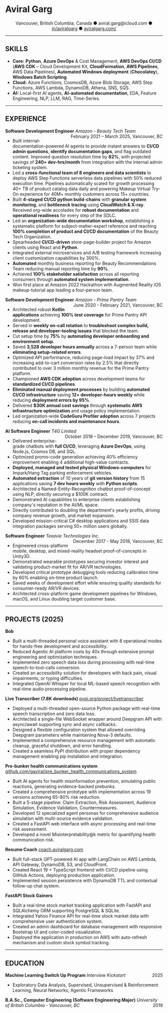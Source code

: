 # Aviral Garg
<div align="center">Vancouver, British Columbia, Canada ● aviral.garg@icloud.com ● <a href="https://www.linkedin.com/in/aviralgarg">in/aviralgarg</a> ● <a href="https://aviralgarg.com/">aviralgarg.com/</a></div>

---

## SKILLS
- **Core:** **Python**, **Azure DevOps** & Cost Management, **AWS DevOps CI/CD** (**AWS CDK** – Cloud Development Kit, **CloudFormation**, **AWS Pipelines**, AWS Data Pipelines), **Automated Windows deployment** (**Chocolatey**), **Windows Batch Scripting**.
- **Cloud:** Azure Functions, CosmosDB, Azure Blob Storage, AWS Step Functions, AWS Lambda, DynamoDB, Athena, SNS, SQS.
- **AI:** Local-first AI agents, **AI-automated documentation**, EDA, Feature Engineering, NLP, LLM, RAG, Time-Series.

---

## EXPERIENCE
**Software Development Engineer**
*Amazon - Beauty Tech Team* <span style="float:right;">February 2021 – March 2025, Vancouver, BC</span>
- Built internal-documentation-powered AI agents to provide instant answers to **CI/CD admin questions**, **identify documentation gaps**, and flag outdated content. Improved question resolution time by **82%**, with projected savings of **240+ dev-hrs/month** from integration with the internal admin ticketing system.
- Led a **cross-functional team of 8 engineers and data scientists** to deploy AWS Step Functions serverless data pipelines with 50% reduced execution time. Pipelines automatically scaled for growth processing 40+ TB of product catalog data daily and powering Makeup Virtual Try-On experience for 40M+ monthly customers across 15+ countries.
- Built **4-staged CI/CD python build-chains** with **granular system monitoring**, and **bottleneck tracing** using **CloudWatch & X-ray**. Received org-wide accolades for **robust documentation** and **operational readiness** for every step of the SDLC.
- Led an **organization-wide documentation workshop**, establishing a systematic platform for subject-matter-expert reference and reaching **100% completion of product and CI/CD documentation** of the Beauty Tech Organization.
- Spearheaded **CI/CD-driven** store-page-builder project for Amazon clients using React and **Python**.
- Integrated external microservices and A/B testing framework increasing client customization capabilities by 300%.
- **Automated** monthly business reporting for Beauty Recommendations Team reducing manual reporting time by **90%**.
- Achieved **100% stakeholder satisfaction** across all reporting consumers through **automated system implementation**.
- Won first place at Amazon 2022 Hackathon with Augmented Reality iOS makeup-tutorial app leading a four-person team.

**Software Development Engineer**
*Amazon - Prime Pantry Team* <span style="float:right;">June 2020 - February 2021, Vancouver, BC</span>
- Architected robust **Kotlin applications** achieving **100% test coverage** for Prime Pantry API development.
- Served in **weekly on-call rotation** to **troubleshoot complex build, release and developer-tooling issues** that blocked the team.
- Cut setup time by **75%** by **automating developer onboarding and environment setup**.
- Saved **3,528 developer hours annually** across a 7-person team while **eliminating setup-related errors**.
- Optimized API performance, reducing page-load impact by 37% and increasing add-to-cart conversion rates by 2.5% that directly contributed to over 3 million monthly revenue for the Prime Pantry platform.
- Championed **AWS CDK adoption** across development teams for **standardized CI/CD pipelines**.
- **Eliminated manual deployment processes** by building **automated CI/CD infrastructure** saving **12+ developer-hours weekly** while reducing **deployment errors by 95%**.
- Delivered **$30K annual cost savings** through **systematic AWS infrastructure optimization** and usage policy implementation.
- Led organization-wide **CodeGuru Profiler adoption** across 7 projects reducing **on-call incidents and maintenance hours**.

**AI Software Engineer**
*T4G Limited* <span style="float:right;">October 2018 – December 2019, Vancouver, BC</span>
- Delivered enterprise-grade chatbots with **full CI/CD**, leveraging **Azure DevOps**, using Node.js, Cosmos DB, and SQL.
- Optimized promo-code generation achieving 40% efficiency improvement enabling 4 additional high-value contracts.
- **Deployed, managed and tested physical Windows-computers** for Impark/Hang Tag parking enforcement vehicles.
- **Automated extraction** of 10 years of **git version history** from 15 applications saving **7 dev hours weekly** with **Python scripts**.
- Architected a Named-Entity-Recognition chatbot proof-of-concept using NLP, directly securing a $100K contract.
- Demonstrated AI capabilities to enterprise clients establishing company's reputation in the AI/ML space.
- Directly contributed to doubling the department's yearly profits, driving company revenue growth, and market expansion.
- Developed mission-critical C# desktop applications and SSIS data integration packages serving 50+ million users globally.

**Software Engineer**
*Texavie Technologies Inc.* <span style="float:right;">December 2017 - May 2018, Vancouver, BC</span>
- Engineered cross-platform mobile, desktop, and mixed-reality headset proof-of-concepts in Unity3D.
- Demonstrated wearable prototypes securing investor interest and validating product-market fit for AR/VR technologies.
- Developed critical prototype debugging tools reducing calibration time by 60% enabling on-time product launch.
- Saved weeks of development effort while ensuring quality standards for consumer-ready AR/VR devices.
- Architected cross-platform game development pipelines for Windows, macOS, and Linux doubling target customer base.

---

## PROJECTS (2025)
**Bob**
- Built a multi-threaded personal voice assistant with 8 operational modes for hands-free development and accessibility.
- Reduced Agentic AI platform costs by 40x through extensive prompt engineering and optimization techniques.
- Implemented zero speech data loss during processing with real-time speech-to-tool-calls conversion.
- Created an accessibility solution for developers with back pain, visual impairments, or typing difficulties.
- Integrated OpenAI Whisper for local ML-based speech recognition with real-time audio processing pipeline.

**Live Transcriber (7.8K downloads)**
[pypi.org/project/livetranscriber](https://pypi.org/project/livetranscriber)
- Deployed a multi-threaded open-source Python package with real-time speech transcription and zero data loss.
- Architected a single-file WebSocket wrapper around Deepgram API with async/await supporting sync and async callbacks.
- Designed a flexible configuration system that allowed overriding Deepgram parameters while maintaining Nova-3 defaults.
- Implemented a comprehensive resource management with automatic cleanup, graceful shutdown, and error handling.
- Created a seamless PyPI distribution with proper dependency management enabling pip installation and integration.

**Pre-bunker health communications system**
[github.com/gaviral/pre_bunker_health_communications_system](https://github.com/gaviral/pre_bunker_health_communications_system)
- Built AI agents for health misinformation prevention, simulating public reactions, generating evidence-backed prebunks.
- Created a comprehensive prototype with implementation across 19 versions achieving 65-80% risk reduction.
- Built a 5-stage pipeline: Claim Extraction, Risk Assessment, Audience Simulation, Evidence Validation, Countermeasures.
- Developed 12 specialized agent personas for comprehensive audience simulation with multi-source evidence validation.
- Created a FastAPI web interface with async processing and real-time risk assessment.
- Developed a novel Misinterpretability@k metric for quantifying health communication risk.

**Resume Coach**
[coach.aviralgarg.com](https://coach.aviralgarg.com)
- Built full-stack GPT-powered AI app with LangChain on AWS Lambda, API Gateway, DynamoDB, S3, and CloudFront.
- Created React 19 + TypeScript frontend with CI/CD pipeline using GitHub Actions, deploying production application.
- Implemented session persistence with DynamoDB TTL and contextual follow-up chat system.

**FastAPI Stock Gainers**
- Built a real-time stock market tracking application with FastAPI and SQLAlchemy ORM supporting PostgreSQL & SQLite.
- Integrated Yahoo Finance API for real-time stock market data with comprehensive user authentication system.
- Created an admin dashboard for database management with responsive Bootstrap UI and color-coded visualization.
- Deployed the application in production on AWS with auto-refresh mechanism and custom stock symbol tracking.

---

## EDUCATION
**Machine Learning Switch Up Program**
*Interview Kickstart* <span style="float:right;">2025</span>
- Exploratory Data Analysis, Supervised, Unsupervised & Reinforcement Learning, Neural Networks, Agentic Frameworks

**B.A.Sc., Computer Engineering (Software Engineering Major)**
*University of British Columbia - Vancouver, BC* <span style="float:right;">2019</span>